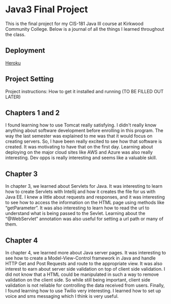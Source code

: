 # Java3 Final Project
This is the final project for my CIS-181 Java III course at Kirkwood Community College. Below is a journal of all the things I learned throughout the class.

## Deployment
[Heroku](https://damp-harbor-69671.herokuapp.com/)

## Project Setting
Project instructions: How to get it installed and running (TO BE FILLED OUT LATER)

## Chapters 1 and 2
I found learning how to use Tomcat really satisfying. I didn't really know anything about software development before enrolling in this program. The way the last semester was explained to me was that it would focus on creating servers. So, I have been really excited to see how that software is created. It was motivating to have that on the first day. Learning about deploying on the major cloud sites like AWS and Azure was also really interesting. Dev opps is really interesting and seems like a valuable skill.

## Chapter 3

In chapter 3, we learned about Servlets for Java. It was interesting to learn how to create Servlets with Intellij and how it creates the file for us with Java EE. I knew a little about requests and responses, and it was interesting to see how to access the information on the HTML page using methods like “getParameter”. It was also interesting to learn how to read the url to understand what is being passed to the Sevlet. Learning about the “@WebServlet” annotation was also useful for setting a url path or many of them.

## Chapter 4
In chapter 4, we learned more about Java server pages. It was interesting to see how to create a Model-View-Control framework in Java and handle HTTP Get and Post Requests and route to the appropriate view.
It was also interest to earn about server side validation on top of client side validation. I did not know that a HTML could be manipulated in such a way to remove validation on the client side. So while still being important, client side validation is not reliable for controlling the data received from users.
Finally, I found learning how to use Twilio very interesting. I learned how to set up voice and sms messaging which I think is very useful.